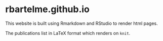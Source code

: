 # rbartelme.github.io

This website is built using Rmarkdown and RStudio to render html pages.

The publications list in LaTeX format which renders on `knit`. 
